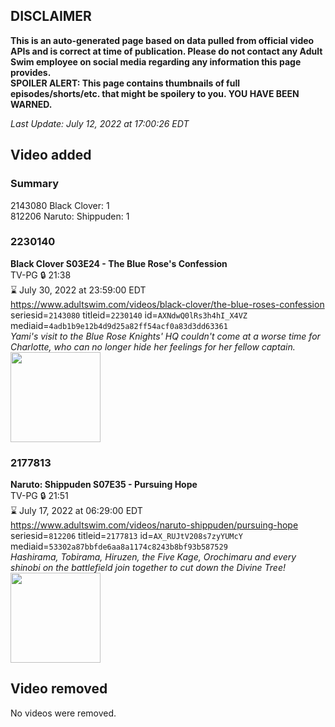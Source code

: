 ## DISCLAIMER
**This is an auto-generated page based on data pulled from official video APIs and is correct at time of publication. Please do not contact any Adult Swim employee on social media regarding any information this page provides.**  
**SPOILER ALERT: This page contains thumbnails of full episodes/shorts/etc. that might be spoilery to you. YOU HAVE BEEN WARNED.**  

_Last Update: July 12, 2022 at 17:00:26 EDT_
## Video added
### Summary
2143080 Black Clover: 1  
812206 Naruto: Shippuden: 1  
### 2230140
**Black Clover S03E24 - The Blue Rose's Confession**  
TV-PG 🔒 21:38  
⌛ July 30, 2022 at 23:59:00 EDT  
https://www.adultswim.com/videos/black-clover/the-blue-roses-confession  
seriesid=`2143080` titleid=`2230140` id=`AXNdwQ0lRs3h4hI_X4VZ` mediaid=`4adb1b9e12b4d9d25a82ff54acf0a83d3dd63361`  
_Yami's visit to the Blue Rose Knights' HQ couldn't come at a worse time for Charlotte, who can no longer hide her feelings for her fellow captain._  
<a href="https://media.cdn.adultswim.com/uploads/20200717/thumbnails/2_20717139553-BlackClover_126.jpg"><img src="https://media.cdn.adultswim.com/uploads/20200717/thumbnails/2_20717139553-BlackClover_126.jpg" height="144px" /></a>
### 2177813
**Naruto: Shippuden S07E35 - Pursuing Hope**  
TV-PG 🔒 21:51  
⌛ July 17, 2022 at 06:29:00 EDT  
https://www.adultswim.com/videos/naruto-shippuden/pursuing-hope  
seriesid=`812206` titleid=`2177813` id=`AX_RUJtV208s7zyYUMcY` mediaid=`53302a87bbfde6aa8a1174c8243b8bf93b587529`  
_Hashirama, Tobirama, Hiruzen, the Five Kage, Orochimaru and every shinobi on the battlefield join together to cut down the Divine Tree!_  
<a href="https://media.cdn.adultswim.com/uploads/20220330/thumbnails/2_22330139208-NarutoShippuden_383_PursuingHope.png"><img src="https://media.cdn.adultswim.com/uploads/20220330/thumbnails/2_22330139208-NarutoShippuden_383_PursuingHope.png" height="144px" /></a>
## Video removed
No videos were removed.  
